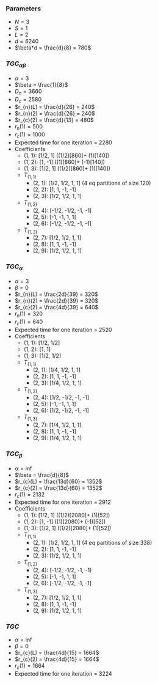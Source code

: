 ### Parameters
* $N=3$
* $S=1$
* $L=2$
* $d=6240$
* $\beta*d = \frac{d}{8} = 780$

### $TGC_{\alpha \beta}$
* $\alpha = 3$
* $\beta = \frac{1}{8}$
* $D_{n} = 3660$
* $D_{c} = 2580$
* $r_{n}(L) = \frac{d}{26} = 240$
* $r_{n}(2) = \frac{d}{26} = 240$
* $r_{c}(2) = \frac{d}{13} = 480$
* $r_{n}(1) = 500$
* $r_{c}(1) = 1000$
* Expected time for one iteration = 2280
* Coefficients
  * (1, 1): [1/2, 1] ((1/2)[860]+ (1)[140])
  * (1, 2): [1, -1] ((1)[860]+ (-1)[140])
  * (1, 3): [1/2, 1] ((1/2)[860]+ (1)[140])
  * $T_{(1, 1)}$
    * (2, 1): [1/2, 1/2, 1, 1] (4 eq partitions of size 120)
    * (2, 2): [1, 1, -1, -1]
    * (2, 3): [1/2, 1/2, 1, 1]
  * $T_{(1, 2)}$
    * (2, 4): [-1/2, -1/2, -1, -1]
    * (2, 5): [-1, -1, 1, 1]
    * (2, 6): [-1/2, -1/2, -1, -1]
  * $T_{(1, 3)}$
    * (2, 7): [1/2, 1/2, 1, 1]
    * (2, 8): [1, 1, -1, -1]
    * (2, 9): [1/2, 1/2, 1, 1]

### $TGC_{\alpha}$
* $\alpha = 3$
* $\beta = 0$
* $r_{n}(L) = \frac{2d}{39} = 320$
* $r_{n}(2) = \frac{2d}{39} = 320$
* $r_{c}(2) = \frac{4d}{39} = 640$
* $r_{n}(1) = 320$
* $r_{c}(1) = 640$
* Expected time for one iteration = 2520
* Coefficients
  * (1, 1): [1/2, 1/2]
  * (1, 2): [1, 1]
  * (1, 3): [1/2, 1/2]
  * $T_{(1, 1)}$
    * (2, 1): [1/4, 1/2, 1, 1]
    * (2, 2): [1, 1, -1, -1]
    * (2, 3): [1/4, 1/2, 1, 1]
  * $T_{(1, 2)}$
    * (2, 4): [1/2, -1/2, -1, -1]
    * (2, 5): [-1, -1, 1, 1]
    * (2, 6): [1/2, -1/2, -1, -1]
  * $T_{(1, 3)}$
    * (2, 7): [1/4, 1/2, 1, 1]
    * (2, 8): [1, 1, -1, -1]
    * (2, 9): [1/4, 1/2, 1, 1]

### $TGC_{\beta}$
* $\alpha = \inf$
* $\beta = \frac{d}{8}$
* $r_{c}(L) = \frac{13d}{60} = 1352$
* $r_{c}(2) = \frac{13d}{60} = 1352$
* $r_{c}(1) = 2132$
* Expected time for one iteration = 2912
* Coefficients
  * (1, 1): [1/2, 1] ((1/2)[2080]+ (1)[52])
  * (1, 2): [1, -1] ((1)[2080]+ (-1)[52])
  * (1, 3): [1/2, 1] ((1/2)[2080]+ (1)[52])
  * $T_{(1, 1)}$
    * (2, 1): [1/2, 1/2, 1, 1] (4 eq partitions of size 338)
    * (2, 2): [1, 1, -1, -1]
    * (2, 3): [1/2, 1/2, 1, 1]
  * $T_{(1, 2)}$
    * (2, 4): [-1/2, -1/2, -1, -1]
    * (2, 5): [-1, -1, 1, 1]
    * (2, 6): [-1/2, -1/2, -1, -1]
  * $T_{(1, 3)}$
    * (2, 7): [1/2, 1/2, 1, 1]
    * (2, 8): [1, 1, -1, -1]
    * (2, 9): [1/2, 1/2, 1, 1]


### $TGC$
* $\alpha = \inf$
* $\beta = 0$
* $r_{c}(L) = \frac{4d}{15} = 1664$
* $r_{c}(2) = \frac{4d}{15} = 1664$
* $r_{c}(1) = 1664$
* Expected time for one iteration = 3224